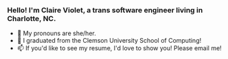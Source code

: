 ### Hello! I'm Claire Violet, a trans software engineer living in Charlotte, NC.
- 🔖 My pronouns are she/her.
- 🐯 I graduated from the Clemson University School of Computing!
- 📫 If you'd like to see my resume, I'd love to show you! Please email me!
